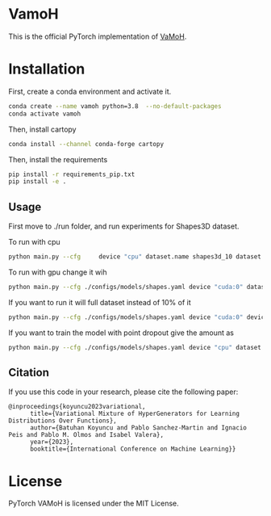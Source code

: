 # VamoH

This is the official PyTorch implementation of [VaMoH](https://arxiv.org/abs/2302.06223).

# Installation

First, create a conda environment and activate it.

```bash
conda create --name vamoh python=3.8  --no-default-packages
conda activate vamoh
```

Then, install cartopy

```bash
conda install --channel conda-forge cartopy
```

Then, install the requirements

```bash
pip install -r requirements_pip.txt
pip install -e .
```

## Usage

First move to ./run folder, and run experiments for Shapes3D dataset.

To run with cpu

```bash
python main.py --cfg     device "cpu" dataset.name shapes3d_10 dataset.missing_perc 0.0
```

To run with gpu change it wih

```bash
python main.py --cfg ./configs/models/shapes.yaml device "cuda:0" dataset.name shapes3d_10 dataset.missing_perc 0.0
```

If you want to run it will full dataset instead of 10% of it

```bash
python main.py --cfg ./configs/models/shapes.yaml device "cuda:0" device shapes3d dataset.missing_perc 0.0

```

If you want to train the model with point dropout give the amount as

```bash
python main.py --cfg ./configs/models/shapes.yaml device "cpu" dataset.name shapes3d_10 dataset.missing_perc 0.3
```

## Citation

If you use this code in your research, please cite the following paper:

```
@inproceedings{koyuncu2023variational,
      title={Variational Mixture of HyperGenerators for Learning Distributions Over Functions}, 
      author={Batuhan Koyuncu and Pablo Sanchez-Martin and Ignacio Peis and Pablo M. Olmos and Isabel Valera},
      year={2023},
      booktitle={International Conference on Machine Learning}}
 ```

# License

PyTorch VAMoH is licensed under the MIT License.
